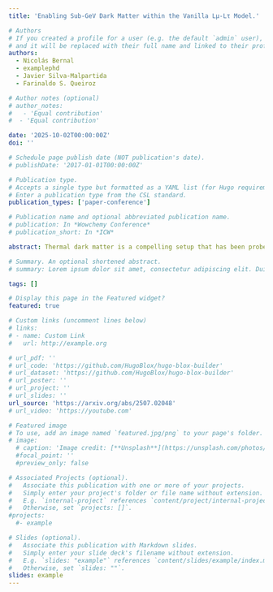 ```yaml
---
title: 'Enabling Sub-GeV Dark Matter within the Vanilla Lμ-Lτ Model.'

# Authors
# If you created a profile for a user (e.g. the default `admin` user), write the username (folder name) here
# and it will be replaced with their full name and linked to their profile.
authors:
  - Nicolás Bernal
  - examplephd
  - Javier Silva-Malpartida
  - Farinaldo S. Queiroz

# Author notes (optional)
# author_notes:
#   - 'Equal contribution'
#  - 'Equal contribution'

date: '2025-10-02T00:00:00Z'
doi: ''

# Schedule page publish date (NOT publication's date).
# publishDate: '2017-01-01T00:00:00Z'

# Publication type.
# Accepts a single type but formatted as a YAML list (for Hugo requirements).
# Enter a publication type from the CSL standard.
publication_types: ['paper-conference']

# Publication name and optional abbreviated publication name.
# publication: In *Wowchemy Conference*
# publication_short: In *ICW*

abstract: Thermal dark matter is a compelling setup that has been probed by a multitude of experiments, mostly in the GeV-TeV mass range. The thermal paradigm in the sub-GeV range is about to experience the same experimental test with the next generation of low-energy accelerators and light dark matter detectors. Motivated by this, we investigate thermal dark matter in the  and assess how the introduction of a matter-dominated era impacts the parameter that yields the correct relic density. Interestingly, we show that the projected experiments, such as MuSIC, FCC-ee, and LDMX, will probe a large region of the viable parameter space that yields the correct relic density. In the GeV-TeV mass regime, the usual large-scale detectors push the sensitivity. Our work highlights the rich interplay between early-universe dynamics, dark matter phenomenology, and the discovery potential of next-generation experiments.

# Summary. An optional shortened abstract.
# summary: Lorem ipsum dolor sit amet, consectetur adipiscing elit. Duis posuere tellus ac convallis placerat. Proin tincidunt magna sed ex sollicitudin condimentum.

tags: []

# Display this page in the Featured widget?
featured: true

# Custom links (uncomment lines below)
# links:
# - name: Custom Link
#   url: http://example.org

# url_pdf: ''
# url_code: 'https://github.com/HugoBlox/hugo-blox-builder'
# url_dataset: 'https://github.com/HugoBlox/hugo-blox-builder'
# url_poster: ''
# url_project: ''
# url_slides: ''
url_source: 'https://arxiv.org/abs/2507.02048'
# url_video: 'https://youtube.com'

# Featured image
# To use, add an image named `featured.jpg/png` to your page's folder.
# image:
  # caption: 'Image credit: [**Unsplash**](https://unsplash.com/photos/pLCdAaMFLTE)'
  #focal_point: ''
  #preview_only: false

# Associated Projects (optional).
#   Associate this publication with one or more of your projects.
#   Simply enter your project's folder or file name without extension.
#   E.g. `internal-project` references `content/project/internal-project/index.md`.
#   Otherwise, set `projects: []`.
#projects:
  #- example

# Slides (optional).
#   Associate this publication with Markdown slides.
#   Simply enter your slide deck's filename without extension.
#   E.g. `slides: "example"` references `content/slides/example/index.md`.
#   Otherwise, set `slides: ""`.
slides: example
---
```




